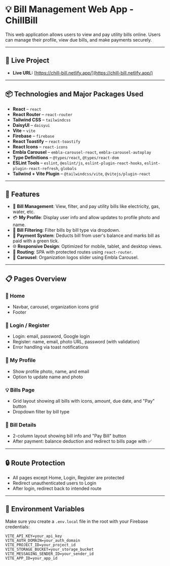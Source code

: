 # 💡 Bill Management Web App - ChillBill

This web application allows users to view and pay utility bills online. Users can manage their profile, view due bills, and make payments securely.

---

## 🚀 Live Project

- **Live URL:** [https://chill-bill.netlify.app/](https://chill-bill.netlify.app/)

---

## 📦 Technologies and Major Packages Used

- **React** – `react`
- **React Router** – `react-router`
- **Tailwind CSS** – `tailwindcss`
- **DaisyUI** – `daisyui`
- **Vite** – `vite`
- **Firebase** – `firebase`
- **React Toastify** – `react-toastify`
- **React Icons** – `react-icons`
- **Embla Carousel** – `embla-carousel-react`, `embla-carousel-autoplay`
- **Type Definitions** – `@types/react`, `@types/react-dom`
- **ESLint Tools** – `eslint`, `@eslint/js`, `eslint-plugin-react-hooks`, `eslint-plugin-react-refresh`, `globals`
- **Tailwind + Vite Plugin** – `@tailwindcss/vite`, `@vitejs/plugin-react`

---

## 🧩 Features

- 🧾 **Bill Management**: View, filter, and pay utility bills like electricity, gas, water, etc.
- 💳 **My Profile**: Display user info and allow updates to profile photo and name.
- 🧠 **Bill Filtering**: Filter bills by bill type via dropdown.
- 🧮 **Payment System**: Deducts bill from user's balance and marks bill as paid with a green tick.
- 🌐 **Responsive Design**: Optimized for mobile, tablet, and desktop views.
- 🔁 **Routing**: SPA with protected routes using `react-router`.
- 🎯 **Carousel**: Organization logos slider using Embla Carousel.

---

## 📋 Pages Overview

### 🔷 Home
- Navbar, carousel, organization icons grid
- Footer

### 🔐 Login / Register
- Login: email, password, Google login
- Register: name, email, photo URL, password (with validation)
- Error handling via toast notifications

### 👤 My Profile
- Show profile photo, name, and email
- Option to update name and photo

### 💡 Bills Page
- Grid layout showing all bills with icons, amount, due date, and "Pay" button
- Dropdown filter by bill type

### 📄 Bill Details
- 2-column layout showing bill info and "Pay Bill" button
- After payment: balance deduction and redirect to bills page with ✅

---

## 🔒 Route Protection

- All pages except Home, Login, Register are protected
- Redirect unauthenticated users to Login
- After login, redirect back to intended route

---

## 🔑 Environment Variables

Make sure you create a `.env.local` file in the root with your Firebase credentials:

```env
VITE_API_KEY=your_api_key
VITE_AUTH_DOMAIN=your_auth_domain
VITE_PROJECT_ID=your_project_id
VITE_STORAGE_BUCKET=your_storage_bucket
VITE_MESSAGING_SENDER_ID=your_sender_id
VITE_APP_ID=your_app_id
